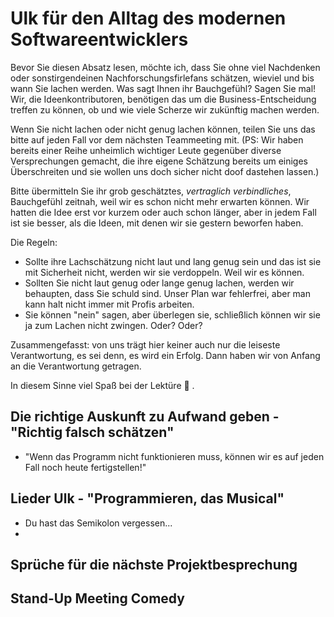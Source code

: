 # Ulk für den Alltag des modernen Softwareentwicklers

Bevor Sie diesen Absatz lesen, möchte ich, dass Sie ohne viel Nachdenken oder sonstirgendeinen Nachforschungsfirlefans schätzen, wieviel und bis wann Sie lachen werden. Was sagt Ihnen ihr Bauchgefühl? Sagen Sie mal! Wir, die Ideenkontributoren, benötigen das um die Business-Entscheidung 
treffen zu können, ob und wie viele Scherze wir zukünftig machen werden.

Wenn Sie nicht lachen oder nicht genug lachen können, teilen Sie uns das bitte auf jeden Fall vor dem nächsten Teammeeting mit. (PS: Wir haben bereits einer Reihe unheimlich wichtiger Leute gegenüber diverse Versprechungen gemacht, die ihre eigene Schätzung bereits um einiges Überschreiten und sie wollen uns doch sicher nicht doof dastehen lassen.) 

Bitte übermitteln Sie ihr grob geschätztes, <i>vertraglich verbindliches</i>, Bauchgefühl zeitnah, weil wir es schon nicht mehr erwarten können. Wir hatten die Idee erst vor kurzem oder auch schon länger, aber in jedem Fall ist sie besser, als die Ideen, mit denen wir sie gestern beworfen haben.

Die Regeln: 
- Sollte ihre Lachschätzung nicht laut und lang genug sein und das ist sie mit Sicherheit nicht, werden wir sie verdoppeln. Weil wir es können.
- Sollten Sie nicht laut genug oder lange genug lachen, werden wir behaupten, dass Sie schuld sind. Unser Plan war fehlerfrei, aber man kann halt nicht immer mit Profis arbeiten.
- Sie können "nein" sagen, aber überlegen sie, schließlich können wir sie ja zum Lachen nicht zwingen. Oder? Oder?

Zusammengefasst: von uns trägt hier keiner auch nur die leiseste Verantwortung, es sei denn, es wird ein Erfolg. Dann haben wir von Anfang an die Verantwortung getragen.

In diesem Sinne viel Spaß bei der Lektüre 🙂 .

## Die richtige Auskunft zu Aufwand geben - "Richtig falsch schätzen"

- "Wenn das Programm nicht funktionieren muss, können wir es auf jeden Fall noch heute fertigstellen!" 

## Lieder Ulk - "Programmieren, das Musical"

- Du hast das Semikolon vergessen...
- 

## Sprüche für die nächste Projektbesprechung

## Stand-Up Meeting Comedy

## 

